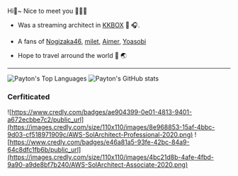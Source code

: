 Hi👋~ Nice to meet you 🙋🏼‍♂️

- Was a streaming architect in [KKBOX](https://kkcompany.com) 📡 🎧.

- A fans of [Nogizaka46](https://www.nogizaka46.com/), [milet](https://www.milet.jp/), [Aimer](https://www.aimer-web.jp/), [Yoasobi](https://music.youtube.com/channel/UCI6B8NkZKqlFWoiC_xE-hzA)

- Hope to travel arround the world 🛫 🌏

---

![Payton's Top Languages](https://github-readme-stats.vercel.app/api/top-langs?username=cooomma&show_icons=true&theme=chartreuse-dark) ![Payton's GitHub stats](https://github-readme-stats.vercel.app/api?username=cooomma&show_icons=true&theme=chartreuse-dark) 

### Cerfiticated 
![https://www.credly.com/badges/ae904399-0e01-4813-9401-a672ecbbe7c2/public_url](https://images.credly.com/size/110x110/images/8e968853-15af-4bbc-9d03-cf518971909c/AWS-SolArchitect-Professional-2020.png) ![https://www.credly.com/badges/e46a81a5-93fe-42bc-84a9-64c8dfc1fb6b/public_url](https://images.credly.com/size/110x110/images/4bc21d8b-4afe-4fbd-9a90-a9de8bf7b240/AWS-SolArchitect-Associate-2020.png)
